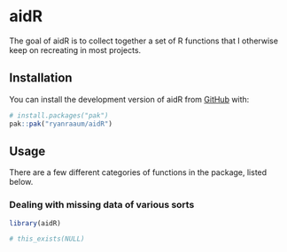 
<!-- README.md is generated from README.Rmd. Please edit that file -->

# aidR

<!-- badges: start -->
<!-- badges: end -->

The goal of aidR is to collect together a set of R functions that I
otherwise keep on recreating in most projects.

## Installation

You can install the development version of aidR from
[GitHub](https://github.com/) with:

``` r
# install.packages("pak")
pak::pak("ryanraaum/aidR")
```

## Usage

There are a few different categories of functions in the package, listed
below.

### Dealing with missing data of various sorts

``` r
library(aidR)

# this_exists(NULL)
```
